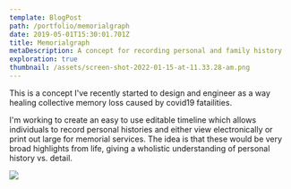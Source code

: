 ```yaml
---
template: BlogPost
path: /portfolio/memorialgraph
date: 2019-05-01T15:30:01.701Z
title: Memorialgraph
metaDescription: A concept for recording personal and family history
exploration: true
thumbnail: /assets/screen-shot-2022-01-15-at-11.33.28-am.png
---
```

This is a concept I've recently started to design and engineer as a way healing collective memory loss caused by covid19 fatailities. 

I'm working to create an easy to use editable timeline which allows individuals to record personal histories and either view electronically or print out large for memorial services. The idea is that these would be very broad highlights from life, giving a wholistic understanding of personal history vs. detail.

![](/assets/screen-shot-2022-01-15-at-11.40.43-am.png)